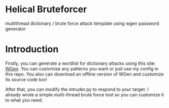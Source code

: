 # Helical Bruteforcer
multithread dictionary / brute force attack template using wgen password generator
# Introduction
Firstly, you can generate a wordlist for dictionary attacks using this site: [WGen](https://app.wgen.io/). You can customize any patterns you want or just use my config in this repo. You also can download an offline version of WGen and customize its source code too!  
  
After that, you can modify the intruder.py to respond to your target. I already wrote a simple multi-thread brute force tool so you can customize it to what you need.
